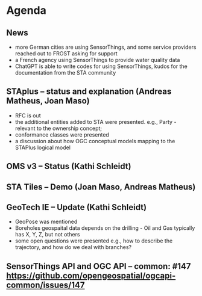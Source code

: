 # Agenda
## News
- more German cities are using SensorThings, and some service providers reached out to FROST asking for support
- a French agency using SensorThings to provide water quality data
- ChatGPT is able to write codes for using SensorThings, kudos for the documentation from the STA community
## STAplus – status and explanation (Andreas Matheus, Joan Maso)
- RFC is out
- the additional entities added to STA were presented. e.g., Party - relevant to the ownership concept;
- conformance classes were presented
- a discussion about how OGC conceptual models mapping to the STAPlus logical model 
## OMS v3 – Status (Kathi Schleidt)
## STA Tiles – Demo (Joan Maso, Andreas Matheus)
## GeoTech IE – Update (Kathi Schleidt)
- GeoPose was mentioned
- Boreholes geospaital data depends on the drilling - Oil and Gas typically has X, Y, Z, but not others
- some open questions were presented e.g., how to describe the trajectory, and how do we deal with branches?
## SensorThings API and OGC API – common: #147 https://github.com/opengeospatial/ogcapi-common/issues/147 
